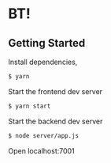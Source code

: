 # BT!

## Getting Started

Install dependencies,

```bash
$ yarn
```

Start the frontend dev server

```bash
$ yarn start
```

Start the backend dev server

```bash
$ node server/app.js
```

Open localhost:7001

